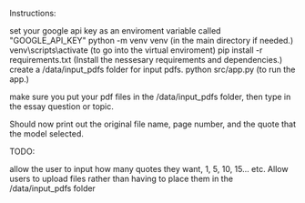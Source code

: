 
Instructions:

set your google api key as an enviroment variable called "GOOGLE_API_KEY"
python -m venv venv (in the main directory if needed.)
venv\scripts\activate (to go into the virtual enviroment)
pip install -r requirements.txt (Install the nessesary requirements and dependencies.)
create a /data/input_pdfs folder for input pdfs.
python src/app.py (to run the app.)

make sure you put your pdf files in the /data/input_pdfs folder, then type in the essay question or topic.

Should now print out the original file name, page number, and the quote that the model selected.


TODO:

allow the user to input how many quotes they want, 1, 5, 10, 15... etc.
Allow users to upload files rather than having to place them in the /data/input_pdfs folder
